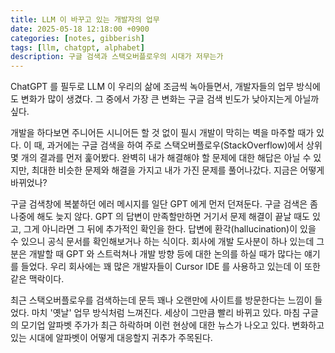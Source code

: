 ```yaml
---
title: LLM 이 바꾸고 있는 개발자의 업무
date: 2025-05-18 12:18:00 +0900
categories: [notes, gibberish]
tags: [llm, chatgpt, alphabet]
description: 구글 검색과 스택오버플로우의 시대가 저무는가
---
```


ChatGPT 를 필두로 LLM 이 우리의 삶에 조금씩 녹아들면서, 개발자들의 업무 방식에도 변화가 많이 생겼다. 그 중에서 가장 큰 변화는 구글 검색 빈도가 낮아지는게 아닐까 싶다.

개발을 하다보면 주니어든 시니어든 할 것 없이 필시 개발이 막히는 벽을 마주할 때가 있다. 이 때, 과거에는 구글 검색을 하여 주로 스택오버플로우(StackOverflow)에서 상위 몇 개의 결과를 먼저 훑어봤다. 완벽히 내가 해결해야 할 문제에 대한 해답은 아닐 수 있지만, 최대한 비슷한 문제와 해결을 가지고 내가 가진 문제를 풀어나갔다. 지금은 어떻게 바뀌었나?

구글 검색창에 복붙하던 에러 메시지를 일단 GPT 에게 먼저 던져둔다. 구글 검색은 좀 나중에 해도 늦지 않다. GPT 의 답변이 만족할만하면 거기서 문제 해결이 끝날 때도 있고, 그게 아니라면 그 뒤에 추가적인 확인을 한다. 답변에 환각(hallucination)이 있을 수 있으니 공식 문서를 확인해보거나 하는 식이다. 회사에 개발 도사분이 하나 있는데 그 분은 개발할 때 GPT 와 스트럭쳐나 개발 방향 등에 대한 논의를 하실 때가 많다는 얘기를 들었다. 우리 회사에는 꽤 많은 개발자들이 Cursor IDE 를 사용하고 있는데 이 또한 같은 맥락이다.

최근 스택오버플로우를 검색하는데 문득 꽤나 오랜만에 사이트를 방문한다는 느낌이 들었다. 마치 '옛날' 업무 방식처럼 느껴진다. 세상이 그만큼 빨리 바뀌고 있다. 마침 구글의 모기업 알파벳 주가가 최근 하락하며 이런 현상에 대한 뉴스가 나오고 있다. 변화하고 있는 시대에 알파벳이 어떻게 대응할지 귀추가 주목된다.
